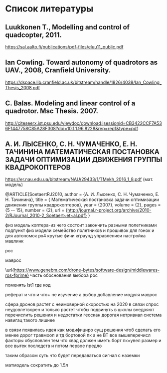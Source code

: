 # Список литературы
## Luukkonen T., Modelling and control of quadcopter, 2011.
https://sal.aalto.fi/publications/pdf-files/eluu11_public.pdf
## Ian Cowling. Toward autonomy of quadrotors as UAV., 2008, Cranfield University.
https://dspace.lib.cranfield.ac.uk/bitstream/handle/1826/4038/Ian_Cowling_Thesis_2008.pdf
## C. Balas. Modeling and linear control of a quadrotor. Msc Thesis. 2007.
http://citeseerx.ist.psu.edu/viewdoc/download;jsessionid=CB3422CCF7A536F1447758C85A28F308?doi=10.1.1.96.8228&rep=rep1&type=pdf
## А. И. ЛЫСЕНКО, С. Н. ЧУМАЧЕНКО, Е. Н. ТАЧИНИНА МАТЕМАТИЧЕСКАЯ ПОСТАНОВКА ЗАДАЧИ ОПТИМИЗАЦИИ ДВИЖЕНИЯ ГРУППЫ КВАДРОКОПТЕРОВ
https://er.nau.edu.ua/bitstream/NAU/29433/1/TMekh_2016_1_8.pdf (мат. модель)

@ARTICLE{SoetaertRJ2010,
	author = {А. И. Лысенко, С. Н. Чумаченко, Е. Н. Тачинина},
	title = { Математическая постановка задачи оптимизации движения группы квадрокоптеров},
	year = {2007},
	volume = {2},
	pages = {5 -- 15},
	number = {2},
	url = {http://journal.r-project.org/archive/2010-2/RJournal_2010-2_Soetaert~et~al.pdf}
}

физ модель коптера-из чего состоит
  закончить разными полетниками
подпункт физ модели
  семейство полетников и прошивок
  для гонок и для автономок
рх4
  крутые фичи
кграунд
  управлениеи настройка
мавлинк
  
рос
  
маврос



\url{https://www.genebm.com/drone-bytes/software-design/middlewares-ros-fprime} часть обоснования выбора рос

поменять lst1 где код

реферат
и что
и что+
не изучение а выбор
добавление модуля маврос

сфера дронов растет с неимоверной скоростью
на 2020
в связи спрос неудовлетворен и только растет
чтобы подвинуть в  школы внедряют
перечислить решения и недостатки
геоскан дорогая нетривиал система навигац
такого лишнее

в связи появилась идея как модифициро сущ решения чтоб сделать его менее дорог травмооп и тд
бортовой пк а не ВТ
все вышеперечисл факторы обусловлен тем что квад должен иметь  борт пк=увел размер и все вытек последств
и потом первое предло

таким образом суть что будет передаваться сигнал с наземки

матмодель сократить до 1.5л
